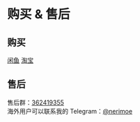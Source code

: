 # 购买 & 售后

## 购买
[闲鱼](https://h5.m.goofish.com/item?id=760869027435&ut_sk=1.ZSf9EO9a4R0DAGErR7SMLFRy_21407387_1717915654534.copy.detail.760869027435.3833406938&forceFlush=1) [淘宝](https://item.taobao.com/item.htm?id=764204902702)

## 售后
售后群：[362419355](https://qm.qq.com/q/r6ptk9XsQ2)  
海外用户可以联系我的 Telegram：[@nerimoe](http://t.me/nerimoe)